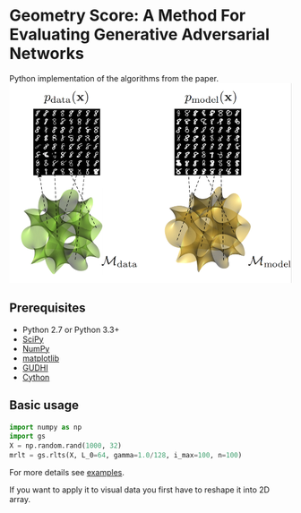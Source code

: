 # Geometry Score: A Method For Evaluating Generative Adversarial Networks
Python implementation of the algorithms from the paper.
![manifolds](assets/manifolds.png)
## Prerequisites

- Python 2.7 or Python 3.3+
- [SciPy](http://www.scipy.org/install.html)
- [NumPy](http://www.numpy.org/)
- [matplotlib](https://matplotlib.org/users/installing.html)
- [GUDHI](http://gudhi.gforge.inria.fr/python/latest/installation.html)
- [Cython](http://cython.org/)

## Basic usage
```python
import numpy as np
import gs
X = np.random.rand(1000, 32)
mrlt = gs.rlts(X, L_0=64, gamma=1.0/128, i_max=100, n=100)
```
For more details see [examples](https://github.com/geom-score/geometry-score/blob/master/examples.ipynb).

If you want to apply it to visual data you first have to reshape it into 2D array.
